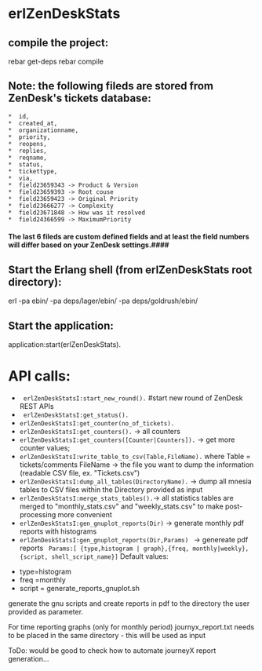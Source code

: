 # erlZenDeskStats


compile the project:
--------------------

rebar get-deps
rebar compile

## Note: the following fileds are stored from ZenDesk's tickets database: ##

    *  id,
    *  created_at,
    *  organizationname,
    *  priority,
    *  reopens,
    *  replies,
    *  reqname,
    *  status,
    *  tickettype,
    *  via,
    *  field23659343 -> Product & Version
    *  field23659393 -> Root couse
    *  field23659423 -> Original Priority
    *  field23666277 -> Complexity
    *  field23671848 -> How was it resolved
    *  field24366599 -> MaximumPriority


#### The last 6 fileds are custom defined fields and at least the field numbers will differ based on your ZenDesk settings.####

Start the Erlang shell (from erlZenDeskStats root directory):
-------------------------------------------------------------

erl -pa ebin/ -pa deps/lager/ebin/ -pa deps/goldrush/ebin/

## Start the application: ##
application:start(erlZenDeskStats).


API calls:
==========
* ` erlZenDeskStatsI:start_new_round().`    #start new round of ZenDesk
  REST APIs
* ` erlZenDeskStatsI:get_status().`
* ` erlZenDeskStatsI:get_counter(no_of_tickets). `
* ` erlZenDeskStatsI:get_counters(). ` -> all counters
* ` erlZenDeskStatsI:get_counters([Counter|Counters]). ` -> get more counter values;
* ` erlZenDeskStatsI:write_table_to_csv(Table,FileName). `
	where Table = tickets/comments
		  FileName -> the file you want to dump the information (readable CSV file, ex. "Tickets.csv")
* ` erlZenDeskStatsI:dump_all_tables(DirectoryName). ` -> dump all mnesia tables
to CSV files within the Directory provided as input
* ` erlZenDeskStatsI:merge_stats_tables(). `-> all statistics tables
are merged to "monthly_stats.csv" and "weekly_stats.csv" to make
post-processing more convenient
* ` erlZenDeskStatsI:gen_gnuplot_reports(Dir) ` -> generate monthly pdf reports
with histograms
* `erlZenDeskStatsI:gen_gnuplot_reports(Dir,Params) ` -> genereate pdf
reports
` Params:[ {type,histogram | graph},{freq, monthly|weekly},{script, shell_script_name}]`
Default values:
- type=histogram
- freq =monthly
- script = generate_reports_gnuplot.sh

generate the gnu scripts and create reports in pdf to the directory
the user provided as parameter.

For time reporting graphs (only for monthly period) journyx_report.txt
needs to be placed in the same directory - this will be used as input

ToDo:  would be good to check how to automate journeyX report generation...
